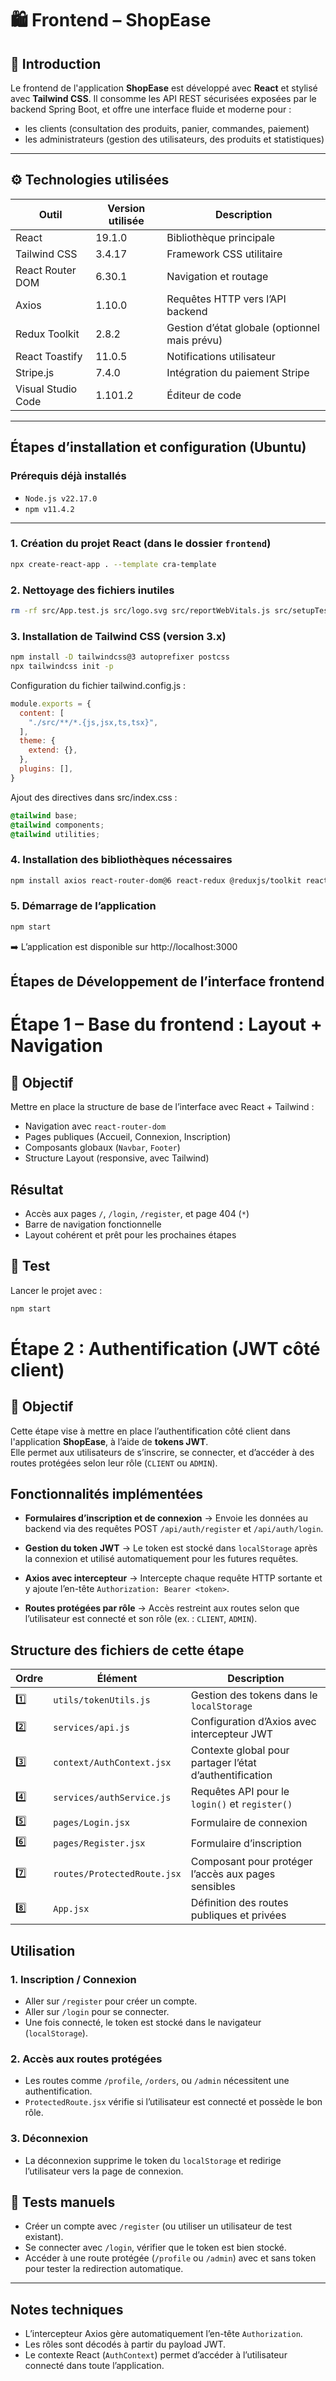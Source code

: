 # 🛍️ Frontend – ShopEase

## 🎯 Introduction

Le frontend de l'application **ShopEase** est développé avec **React** et stylisé avec **Tailwind CSS**.
Il consomme les API REST sécurisées exposées par le backend Spring Boot, et offre une interface fluide et moderne pour :

- les clients (consultation des produits, panier, commandes, paiement)
- les administrateurs (gestion des utilisateurs, des produits et statistiques)

---

## ⚙️ Technologies utilisées

| Outil               | Version utilisée    | Description                                     |
|---------------------|---------------------|-------------------------------------------------|
| React               | 19.1.0              | Bibliothèque principale                         |
| Tailwind CSS        | 3.4.17              | Framework CSS utilitaire                        |
| React Router DOM    | 6.30.1              | Navigation et routage                           |
| Axios               | 1.10.0              | Requêtes HTTP vers l’API backend                |
| Redux Toolkit       | 2.8.2               | Gestion d’état globale (optionnel mais prévu)   |
| React Toastify      | 11.0.5              | Notifications utilisateur                       |
| Stripe.js           | 7.4.0               | Intégration du paiement Stripe                  |
|Visual Studio Code   | 1.101.2             |  Éditeur de code
---

## Étapes d’installation et configuration (Ubuntu)

### Prérequis déjà installés

- `Node.js v22.17.0`
- `npm v11.4.2`

---

### 1. Création du projet React (dans le dossier `frontend`)

```bash
npx create-react-app . --template cra-template
```

### 2. Nettoyage des fichiers inutiles
```bash
rm -rf src/App.test.js src/logo.svg src/reportWebVitals.js src/setupTests.js
```
### 3. Installation de Tailwind CSS (version 3.x)
```bash
npm install -D tailwindcss@3 autoprefixer postcss
npx tailwindcss init -p
```
Configuration du fichier tailwind.config.js :

```js
module.exports = {
  content: [
    "./src/**/*.{js,jsx,ts,tsx}",
  ],
  theme: {
    extend: {},
  },
  plugins: [],
}
```
Ajout des directives dans src/index.css :

```css
@tailwind base;
@tailwind components;
@tailwind utilities;
```
### 4. Installation des bibliothèques nécessaires
```bash
npm install axios react-router-dom@6 react-redux @reduxjs/toolkit react-toastify @stripe/stripe-js
```
### 5. Démarrage de l’application
```bash
npm start
```
➡️ L’application est disponible sur http://localhost:3000

## Étapes de Développement de l’interface frontend

# Étape 1 – Base du frontend : Layout + Navigation

## 🎯 Objectif

Mettre en place la structure de base de l’interface avec React + Tailwind :
- Navigation avec `react-router-dom`
- Pages publiques (Accueil, Connexion, Inscription)
- Composants globaux (`Navbar`, `Footer`)
- Structure Layout (responsive, avec Tailwind)

## Résultat

- Accès aux pages `/`, `/login`, `/register`, et page 404 (`*`)
- Barre de navigation fonctionnelle
- Layout cohérent et prêt pour les prochaines étapes

## 🧪 Test

Lancer le projet avec :

```bash
npm start
```

# Étape 2 : Authentification (JWT côté client)

## 🎯 Objectif

Cette étape vise à mettre en place l’authentification côté client dans l'application **ShopEase**, à l’aide de **tokens JWT**.  
Elle permet aux utilisateurs de s’inscrire, se connecter, et d’accéder à des routes protégées selon leur rôle (`CLIENT` ou `ADMIN`).

## Fonctionnalités implémentées

- **Formulaires d’inscription et de connexion**
  → Envoie les données au backend via des requêtes POST `/api/auth/register` et `/api/auth/login`.

- **Gestion du token JWT**
  → Le token est stocké dans `localStorage` après la connexion et utilisé automatiquement pour les futures requêtes.

- **Axios avec intercepteur**
  → Intercepte chaque requête HTTP sortante et y ajoute l’en-tête `Authorization: Bearer <token>`.

- **Routes protégées par rôle**
  → Accès restreint aux routes selon que l’utilisateur est connecté et son rôle (ex. : `CLIENT`, `ADMIN`).

## Structure des fichiers de cette étape

| Ordre | Élément                     | Description                                               |
|-------|-----------------------------|-----------------------------------------------------------|
| 1️⃣   | `utils/tokenUtils.js`       | Gestion des tokens dans le `localStorage`                |
| 2️⃣   | `services/api.js`           | Configuration d’Axios avec intercepteur JWT              |
| 3️⃣   | `context/AuthContext.jsx`   | Contexte global pour partager l’état d’authentification  |
| 4️⃣   | `services/authService.js`   | Requêtes API pour le `login()` et `register()`           |
| 5️⃣   | `pages/Login.jsx`           | Formulaire de connexion                                  |
| 6️⃣   | `pages/Register.jsx`        | Formulaire d’inscription                                 |
| 7️⃣   | `routes/ProtectedRoute.jsx` | Composant pour protéger l’accès aux pages sensibles      |
| 8️⃣   | `App.jsx`                   | Définition des routes publiques et privées               |


## Utilisation

### 1. Inscription / Connexion

   - Aller sur `/register` pour créer un compte.
   - Aller sur `/login` pour se connecter.
   - Une fois connecté, le token est stocké dans le navigateur (`localStorage`).

### 2. Accès aux routes protégées

   - Les routes comme `/profile`, `/orders`, ou `/admin` nécessitent une authentification.
   - `ProtectedRoute.jsx` vérifie si l’utilisateur est connecté et possède le bon rôle.

### 3. Déconnexion

   - La déconnexion supprime le token du `localStorage` et redirige l’utilisateur vers la page de connexion.

## 🧪 Tests manuels

- Créer un compte avec `/register` (ou utiliser un utilisateur de test existant).
- Se connecter avec `/login`, vérifier que le token est bien stocké.
- Accéder à une route protégée (`/profile` ou `/admin`) avec et sans token pour tester la redirection automatique.

---

## Notes techniques

- L’intercepteur Axios gère automatiquement l’en-tête `Authorization`.
- Les rôles sont décodés à partir du payload JWT.
- Le contexte React (`AuthContext`) permet d’accéder à l’utilisateur connecté dans toute l’application.





